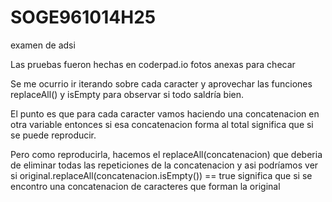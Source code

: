 # SOGE961014H25
examen de adsi


Las pruebas fueron hechas en coderpad.io fotos anexas para checar



Se me ocurrio ir iterando sobre cada caracter y aprovechar las funciones replaceAll() y isEmpty para observar si todo saldría bien.

El punto es que para cada caracter vamos haciendo una concatenacion en otra variable entonces si esa concatenacion forma al total significa que si se puede reproducir.

Pero como reproducirla, hacemos el replaceAll(concatenacion) que deberia de eliminar todas las repeticiones de la concatenacion y asi podríamos ver si original.replaceAll(concatenacion.isEmpty()) == true significa que si se encontro una concatenacion de caracteres que forman la original
